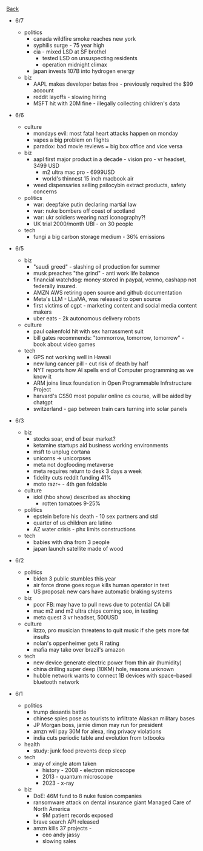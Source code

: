 [Back](./index.md)

- 6/7
  - politics
    - canada wildfire smoke reaches new york
    - syphilis surge - 75 year high
    - cia - mixed LSD at SF brothel
      - tested LSD on unsuspecting residents
      - operation midnight climax
    - japan invests 107B into hydrogen energy
  - biz
    - AAPL makes developer betas free - previously required the $99 account
    - reddit layoffs - slowing hiring
    - MSFT hit with 20M fine - illegally collecting children's data

- 6/6
  - culture
    - mondays evil: most fatal heart attacks happen on monday
    - vapes a big problem on flights
    - paradox: bad movie reviews = big box office and vice versa
  - biz
    - aapl first major product in a decade - vision pro - vr headset, 3499 USD
      - m2 ultra mac pro - 6999USD
      - world's thinnest 15 inch macbook air
    - weed dispensaries selling psilocybin extract products, safety concerns
  - politics
    - war: deepfake putin declaring martial law
    - war: nuke bombers off coast of scotland
    - war: ukr soldiers wearing nazi iconography?!
    - UK trial 2000/month UBI - on 30 people
  - tech
    - fungi a big carbon storage medium - 36% emissions

- 6/5
  - biz
    - "saudi greed" - slashing oil production for summer
    - musk preaches "the grind" - anti work life balance
    - financial watchdog: money stored in paypal, venmo, cashapp not federally insured.
    - AMZN AWS retiring open source and github documentation
    - Meta's LLM - LLaMA, was released to open source
    - first victims of cgpt - marketing content and social media content makers
    - uber eats - 2k autonomous delivery robots
  - culture
    - paul oakenfold hit with sex harrassment suit
    - bill gates recommends: "tommorrow, tomorrow, tomorrow" - book about video games
  - tech
    - GPS not working well in Hawaii
    - new lung cancer pill - cut risk of death by half
    - NYT reports how AI spells end of Computer programming as we know it
    - ARM joins linux foundation in Open Programmable Infrstructure Project
    - harvard's CS50 most popular online cs course, will be aided by chatgpt
    - switzerland - gap between train cars turning into solar panels

- 6/3
  - biz
    - stocks soar, end of bear market?
    - ketamine startups aid business working environments
    - msft to unplug cortana
    - unicorns -> unicorpses
    - meta not dogfooding metaverse
    - meta requires return to desk 3 days a week
    - fidelity cuts reddit funding 41%
    - moto razr+ - 4th gen foldable
  - culture
    - idol (hbo show) described as shocking
      - rotten tomatoes 9-25%
  - politics
    - epstein before his death - 10 sex partners and std
    - quarter of us children are latino
    - AZ water crisis - phx limits constructions
  - tech
    - babies with dna from 3 people
    - japan launch satellite made of wood

- 6/2
  - politics
    - biden 3 public stumbles this year
    - air force drone goes rogue kills human operator in test
    - US proposal: new cars have automatic braking systems
  - biz
    - poor FB: may have to pull news due to potential CA bill
    - mac m2 and m2 ultra chips coming soo, in testing
    - meta quest 3 vr headset, 500USD
  - culture
    - lizzo, pro musician threatens to quit music if she gets more fat insults
    - nolan's oppenheimer gets R rating
    - mafia may take over brazil's amazon
  - tech
    - new device generate electric power from thin air (humidity)
    - china drilling super deep (10KM) hole, reasons unknown
    - hubble network wants to connect 1B devices with space-based bluetooth network

- 6/1
  - politics
    - trump desantis battle
    - chinese spies pose as tourists to infiltrate Alaskan military bases
    - JP Morgan boss, jamie dimon may run for president
    - amzn will pay 30M for alexa, ring privacy violations
    - india cuts periodic table and evolution from txtbooks
  - health
    - study: junk food prevents deep sleep
  - tech
    - xray of xingle atom taken
      - history - 2008 - electron microscope
      - 2013 - quantum microscope
      - 2023 - x-ray
  - biz
    - DoE: 46M fund to 8 nuke fusion companies
    - ransomware attack on dental insurance giant Managed Care of North America
      - 9M patient records exposed
    - brave search API released
    - amzn kills 37 projects -
      - ceo andy jassy
      - slowing sales